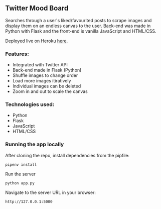 ## Twitter Mood Board

Searches through a user's liked/favourited posts to scrape images and display them on an endless canvas to the user. Back-end was made in Python with Flask and the front-end is vanilla JavaScript and HTML/CSS.

Deployed live on Heroku [here](https://twitter-board-flaslam.herokuapp.com/).

### Features:

- Integrated with Twitter API
- Back-end made in Flask (Python)
- Shuffle images to change order
- Load more images itiratively
- Individual images can be deleted
- Zoom in and out to scale the canvas

### Technologies used:

- Python
- Flask
- JavaScript
- HTML/CSS

### Running the app locally

After cloning the repo, install dependencies from the pipfile:

```
pipenv install
```

Run the server

```
python app.py
```

Navigate to the server URL in your browser:

```
http://127.0.0.1:5000
```
